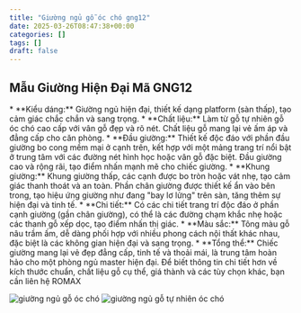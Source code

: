 ```yaml
---
title: "Giường ngủ gỗ óc chó gng12"
date: 2025-03-26T08:47:38+00:00
categories: []
tags: []
draft: false
---
```

## Mẫu Giường Hiện Đại Mã GNG12

\* \*\*Kiểu dáng:\*\* Giường ngủ hiện đại, thiết kế dạng platform (sàn thấp), tạo cảm giác chắc chắn và sang trọng.
\* \*\*Chất liệu:\*\* Làm từ gỗ tự nhiên gỗ óc chó cao cấp với vân gỗ đẹp và rõ nét. Chất liệu gỗ mang lại vẻ ấm áp và đẳng cấp cho căn phòng.
\* \*\*Đầu giường:\*\* Thiết kế độc đáo với phần đầu giường bo cong mềm mại ở cạnh trên, kết hợp với một mảng trang trí nổi bật ở trung tâm với các đường nét hình học hoặc vân gỗ đặc biệt. Đầu giường cao và rộng rãi, tạo điểm nhấn mạnh mẽ cho chiếc giường.
\* \*\*Khung giường:\*\* Khung giường thấp, các cạnh được bo tròn hoặc vát nhẹ, tạo cảm giác thanh thoát và an toàn. Phần chân giường được thiết kế ẩn vào bên trong, tạo hiệu ứng giường như đang "bay lơ lửng" trên sàn, tăng thêm sự hiện đại và tinh tế.
\* \*\*Chi tiết:\*\* Có các chi tiết trang trí độc đáo ở phần cạnh giường (gần chân giường), có thể là các đường chạm khắc nhẹ hoặc các thanh gỗ xếp dọc, tạo điểm nhấn thị giác.
\* \*\*Màu sắc:\*\* Tông màu gỗ nâu trầm ấm, dễ dàng phối hợp với nhiều phong cách nội thất khác nhau, đặc biệt là các không gian hiện đại và sang trọng.
\* \*\*Tổng thể:\*\* Chiếc giường mang lại vẻ đẹp đẳng cấp, tinh tế và thoải mái, là trung tâm hoàn hảo cho một phòng ngủ master hiện đại.
Để biết thông tin chi tiết hơn về kích thước chuẩn, chất liệu gỗ cụ thể, giá thành và các tùy chọn khác, bạn cần liên hệ ROMAX

![giường ngủ gỗ óc chó](/img/giuong/gng12/giuong-ngu-go-oc-cho-gng12-00-16.webp)
![giường ngủ gỗ tự nhiên óc chó](/img/giuong/gng12/giuong-ngu-go-oc-cho-gng12-00-17.webp)